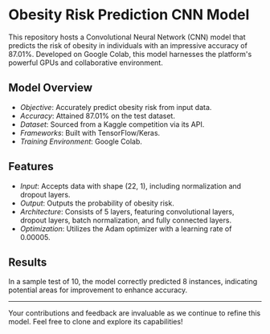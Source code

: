 # Obesity Risk Prediction CNN Model

This repository hosts a Convolutional Neural Network (CNN) model that predicts the risk of obesity in individuals with an impressive accuracy of 87.01%. Developed on Google Colab, this model harnesses the platform's powerful GPUs and collaborative environment.

## Model Overview

- *Objective*: Accurately predict obesity risk from input data.
- *Accuracy*: Attained 87.01% on the test dataset.
- *Dataset*: Sourced from a Kaggle competition via its API.
- *Frameworks*: Built with TensorFlow/Keras.
- *Training Environment*: Google Colab.

## Features

- *Input*: Accepts data with shape (22, 1), including normalization and dropout layers.
- *Output*: Outputs the probability of obesity risk.
- *Architecture*: Consists of 5 layers, featuring convolutional layers, dropout layers, batch normalization, and fully connected layers.
- *Optimization*: Utilizes the Adam optimizer with a learning rate of 0.00005.

## Results

In a sample test of 10, the model correctly predicted 8 instances, indicating potential areas for improvement to enhance accuracy.

---

Your contributions and feedback are invaluable as we continue to refine this model. Feel free to clone and explore its capabilities!
